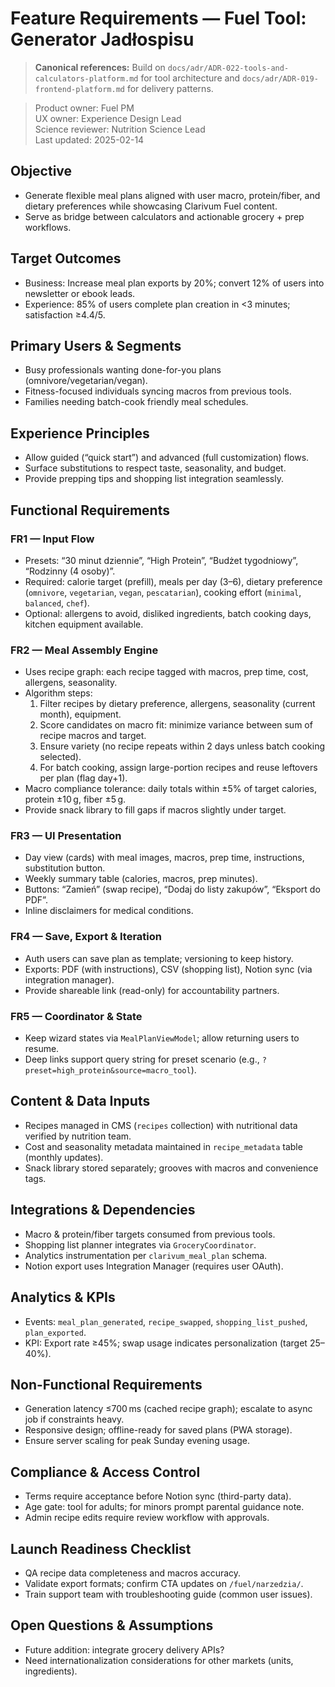 # Feature Requirements — Fuel Tool: Generator Jadłospisu

> **Canonical references:** Build on `docs/adr/ADR-022-tools-and-calculators-platform.md` for tool architecture and `docs/adr/ADR-019-frontend-platform.md` for delivery patterns.

> Product owner: Fuel PM  
> UX owner: Experience Design Lead  
> Science reviewer: Nutrition Science Lead  
> Last updated: 2025-02-14

## Objective
- Generate flexible meal plans aligned with user macro, protein/fiber, and dietary preferences while showcasing Clarivum Fuel content.
- Serve as bridge between calculators and actionable grocery + prep workflows.

## Target Outcomes
- Business: Increase meal plan exports by 20%; convert 12% of users into newsletter or ebook leads.
- Experience: 85% of users complete plan creation in <3 minutes; satisfaction ≥4.4/5.

## Primary Users & Segments
- Busy professionals wanting done-for-you plans (omnivore/vegetarian/vegan).
- Fitness-focused individuals syncing macros from previous tools.
- Families needing batch-cook friendly meal schedules.

## Experience Principles
- Allow guided (“quick start”) and advanced (full customization) flows.
- Surface substitutions to respect taste, seasonality, and budget.
- Provide prepping tips and shopping list integration seamlessly.

## Functional Requirements

### FR1 — Input Flow
- Presets: “30 minut dziennie”, “High Protein”, “Budżet tygodniowy”, “Rodzinny (4 osoby)”.
- Required: calorie target (prefill), meals per day (3–6), dietary preference (`omnivore`, `vegetarian`, `vegan`, `pescatarian`), cooking effort (`minimal`, `balanced`, `chef`).
- Optional: allergens to avoid, disliked ingredients, batch cooking days, kitchen equipment available.

### FR2 — Meal Assembly Engine
- Uses recipe graph: each recipe tagged with macros, prep time, cost, allergens, seasonality.
- Algorithm steps:
    1. Filter recipes by dietary preference, allergens, seasonality (current month), equipment.
    2. Score candidates on macro fit: minimize variance between sum of recipe macros and target.
    3. Ensure variety (no recipe repeats within 2 days unless batch cooking selected).
    4. For batch cooking, assign large-portion recipes and reuse leftovers per plan (flag day+1).
- Macro compliance tolerance: daily totals within ±5% of target calories, protein ±10 g, fiber ±5 g.
- Provide snack library to fill gaps if macros slightly under target.

### FR3 — UI Presentation
- Day view (cards) with meal images, macros, prep time, instructions, substitution button.
- Weekly summary table (calories, macros, prep minutes).
- Buttons: “Zamień” (swap recipe), “Dodaj do listy zakupów”, “Eksport do PDF”.
- Inline disclaimers for medical conditions.

### FR4 — Save, Export & Iteration
- Auth users can save plan as template; versioning to keep history.
- Exports: PDF (with instructions), CSV (shopping list), Notion sync (via integration manager).
- Provide shareable link (read-only) for accountability partners.

### FR5 — Coordinator & State
- Keep wizard states via `MealPlanViewModel`; allow returning users to resume.
- Deep links support query string for preset scenario (e.g., `?preset=high_protein&source=macro_tool`).

## Content & Data Inputs
- Recipes managed in CMS (`recipes` collection) with nutritional data verified by nutrition team.
- Cost and seasonality metadata maintained in `recipe_metadata` table (monthly updates).
- Snack library stored separately; grooves with macros and convenience tags.

## Integrations & Dependencies
- Macro & protein/fiber targets consumed from previous tools.
- Shopping list planner integrates via `GroceryCoordinator`.
- Analytics instrumentation per `clarivum_meal_plan` schema.
- Notion export uses Integration Manager (requires user OAuth).

## Analytics & KPIs
- Events: `meal_plan_generated`, `recipe_swapped`, `shopping_list_pushed`, `plan_exported`.
- KPI: Export rate ≥45%; swap usage indicates personalization (target 25–40%).

## Non-Functional Requirements
- Generation latency ≤700 ms (cached recipe graph); escalate to async job if constraints heavy.
- Responsive design; offline-ready for saved plans (PWA storage).
- Ensure server scaling for peak Sunday evening usage.

## Compliance & Access Control
- Terms require acceptance before Notion sync (third-party data).
- Age gate: tool for adults; for minors prompt parental guidance note.
- Admin recipe edits require review workflow with approvals.

## Launch Readiness Checklist
- QA recipe data completeness and macros accuracy.
- Validate export formats; confirm CTA updates on `/fuel/narzedzia/`.
- Train support team with troubleshooting guide (common user issues).

## Open Questions & Assumptions
- Future addition: integrate grocery delivery APIs?
- Need internationalization considerations for other markets (units, ingredients).
